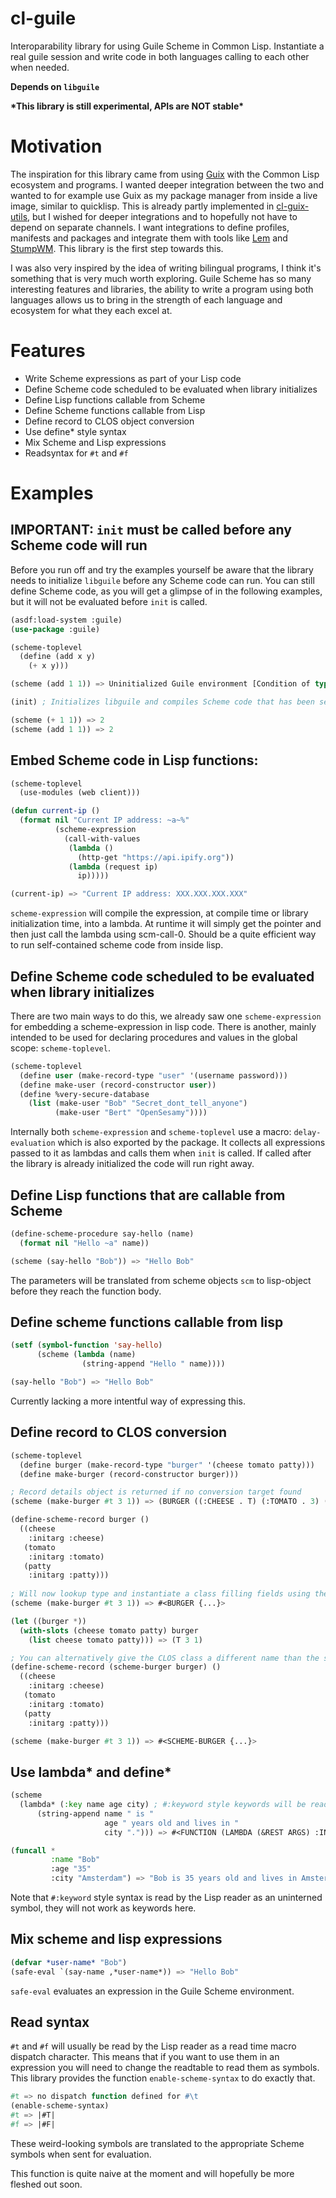 # cl-guile

Interoparability library for using Guile Scheme in Common Lisp. Instantiate a
real guile session and write code in both languages calling to each other when
needed.

**Depends on `libguile`**

**\*This library is still experimental, APIs are NOT stable\***

# Motivation

The inspiration for this library came from using [Guix](https://guix.gnu.org)
with the Common Lisp ecosystem and programs. I wanted deeper integration
between the two and wanted to for example use Guix as my package manager from
inside a live image, similar to quicklisp. This is already partly implemented
in [cl-guix-utils](https://git.sr.ht/~charje/cl-guix-utils), but I wished for
deeper integrations and to hopefully not have to depend on separate channels. I
want integrations to define profiles, manifests and packages and integrate them
with tools like [Lem](https://lem-project.github.io/) and
[StumpWM](https://stumpwm.github.io/). This library is the first step towards
this.

I was also very inspired by the idea of writing bilingual programs, I think
it's something that is very much worth exploring.
Guile Scheme has so many interesting features and libraries,
the ability to write a program using both languages
allows us to bring in the strength of each language and ecosystem for what
they each excel at.

# Features

- Write Scheme expressions as part of your Lisp code
- Define Scheme code scheduled to be evaluated when library initializes
- Define Lisp functions callable from Scheme
- Define Scheme functions callable from Lisp
- Define record to CLOS object conversion
- Use define* style syntax
- Mix Scheme and Lisp expressions
- Readsyntax for `#t` and `#f`

# Examples

## IMPORTANT: `init` must be called before any Scheme code will run

Before you run off and try the examples yourself be aware that the library
needs to initialize `libguile` before any Scheme code can run. You can still
define Scheme code, as you will get a glimpse of in the following examples, but
it will not be evaluated before `init` is called.

```lisp
(asdf:load-system :guile)
(use-package :guile)

(scheme-toplevel
  (define (add x y)
    (+ x y)))

(scheme (add 1 1)) => Uninitialized Guile environment [Condition of type SIMPLE-ERROR]

(init) ; Initializes libguile and compiles Scheme code that has been set for delayed-evaluation

(scheme (+ 1 1)) => 2
(scheme (add 1 1)) => 2
```

## Embed Scheme code in Lisp functions:

```lisp
(scheme-toplevel
  (use-modules (web client)))

(defun current-ip ()
  (format nil "Current IP address: ~a~%"
          (scheme-expression
            (call-with-values
             (lambda ()
               (http-get "https://api.ipify.org"))
             (lambda (request ip)
               ip)))))

(current-ip) => "Current IP address: XXX.XXX.XXX.XXX"
```

`scheme-expression` will compile the expression, at compile time or library
initialization time, into a lambda. At runtime it will simply get the pointer
and then just call the lambda using scm-call-0. Should be a quite efficient way
to run self-contained scheme code from inside lisp.

## Define Scheme code scheduled to be evaluated when library initializes

There are two main ways to do this, we already saw one `scheme-expression` for
embedding a scheme-expression in lisp code. There is another, mainly intended
to be used for declaring procedures and values in the global scope:
`scheme-toplevel`.

```lisp
(scheme-toplevel
  (define user (make-record-type "user" '(username password)))
  (define make-user (record-constructor user))
  (define %very-secure-database
    (list (make-user "Bob" "Secret_dont_tell_anyone")
          (make-user "Bert" "OpenSesamy"))))

```

Internally both `scheme-expression` and `scheme-toplevel` use a macro:
`delay-evaluation` which is also exported by the package. It collects all
expressions passed to it as lambdas and calls them when `init` is called. If
called after the library is already initialized the code will run right away.

## Define Lisp functions that are callable from Scheme

```lisp
(define-scheme-procedure say-hello (name)
  (format nil "Hello ~a" name))

(scheme (say-hello "Bob")) => "Hello Bob"
```

The parameters will be translated from scheme objects `scm` to lisp-object
before they reach the function body.

## Define scheme functions callable from lisp

```lisp
(setf (symbol-function 'say-hello)
      (scheme (lambda (name)
                (string-append "Hello " name))))

(say-hello "Bob") => "Hello Bob"
```

Currently lacking a more intentful way of expressing this.

## Define record to CLOS conversion

```lisp
(scheme-toplevel
  (define burger (make-record-type "burger" '(cheese tomato patty)))
  (define make-burger (record-constructor burger)))

; Record details object is returned if no conversion target found
(scheme (make-burger #t 3 1)) => (BURGER ((:CHEESE . T) (:TOMATO . 3) (:PATTY . 1)))

(define-scheme-record burger ()
  ((cheese
    :initarg :cheese)
   (tomato
    :initarg :tomato)
   (patty
    :initarg :patty)))
  
; Will now lookup type and instantiate a class filling fields using the initargs
(scheme (make-burger #t 3 1)) => #<BURGER {...}>

(let ((burger *))
  (with-slots (cheese tomato patty) burger
    (list cheese tomato patty))) => (T 3 1)

; You can alternatively give the CLOS class a different name than the scheme record type
(define-scheme-record (scheme-burger burger) ()
  ((cheese
    :initarg :cheese)
   (tomato
    :initarg :tomato)
   (patty
    :initarg :patty)))

(scheme (make-burger #t 3 1)) => #<SCHEME-BURGER {...}>
```

## Use lambda* and define*

```lisp
(scheme
  (lambda* (:key name age city) ; #:keyword style keywords will be read as uninterned symbols and will not work here.
      (string-append name " is "
                     age " years old and lives in "
                     city "."))) => #<FUNCTION (LAMBDA (&REST ARGS) :IN SCM->LISP) {...}>

(funcall *
         :name "Bob"
         :age "35"
         :city "Amsterdam") => "Bob is 35 years old and lives in Amsterdam."
```

Note that `#:keyword` style syntax is read by the Lisp reader as an uninterned
symbol, they will not work as keywords here.

## Mix scheme and lisp expressions

```lisp
(defvar *user-name* "Bob")
(safe-eval `(say-name ,*user-name*)) => "Hello Bob"
```

`safe-eval` evaluates an expression in the Guile Scheme environment.

## Read syntax

`#t` and `#f` will usually be read by the Lisp reader as a read time macro
dispatch character. This means that if you want to use them in an expression
you will need to change the readtable to read them as symbols. This library
provides the function `enable-scheme-syntax` to do exactly that.

```lisp
#t => no dispatch function defined for #\t
(enable-scheme-syntax)
#t => |#T|
#f => |#F|
```

These weird-looking symbols are translated to the appropriate Scheme symbols
when sent for evaluation.

This function is quite naive at the moment and will hopefully be more fleshed
out soon.
